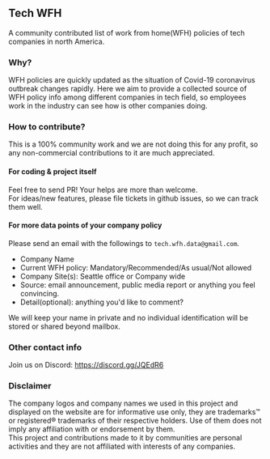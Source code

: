 Tech WFH
---
A community contributed list of work from home(WFH) policies of tech companies in north America.  

### Why?
WFH policies are quickly updated as the situation of Covid-19 coronavirus outbreak changes rapidly.
Here we aim to provide a collected source of WFH policy info among different companies in tech field,
so employees work in the industry can see how is other companies doing.

### How to contribute?
This is a 100% community work and we are not doing this for any profit, so any non-commercial contributions to it
are much appreciated.

#### For coding & project itself
Feel free to send PR! Your helps are more than welcome.  
For ideas/new features, please file tickets in github issues, so we can track them well.

#### For more data points of your company policy
Please send an email with the followings to `tech.wfh.data@gmail.com`.  
* Company Name
* Current WFH policy: Mandatory/Recommended/As usual/Not allowed
* Company Site(s): Seattle office or Company wide
* Source: email announcement, public media report or anything you feel convincing.
* Detail(optional): anything you'd like to comment?

We will keep your name in private and no individual identification will be stored or
shared beyond mailbox.


### Other contact info
Join us on Discord: https://discord.gg/JQEdR6

### Disclaimer
The company logos and company names we used in this project and displayed on the website are for informative use only,
they are trademarks™ or registered® trademarks of their respective holders. Use of them does not imply any
affiliation with or endorsement by them.  
This project and contributions made to it by communities are personal activities and they are not affiliated with
interests of any companies.
